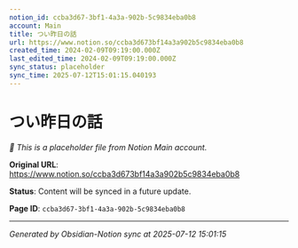 ```yaml
---
notion_id: ccba3d67-3bf1-4a3a-902b-5c9834eba0b8
account: Main
title: つい昨日の話
url: https://www.notion.so/ccba3d673bf14a3a902b5c9834eba0b8
created_time: 2024-02-09T09:19:00.000Z
last_edited_time: 2024-02-09T09:19:00.000Z
sync_status: placeholder
sync_time: 2025-07-12T15:01:15.040193
---
```


# つい昨日の話

*🔄 This is a placeholder file from Notion Main account.*

**Original URL**: https://www.notion.so/ccba3d673bf14a3a902b5c9834eba0b8

**Status**: Content will be synced in a future update.

**Page ID**: `ccba3d67-3bf1-4a3a-902b-5c9834eba0b8`

---

*Generated by Obsidian-Notion sync at 2025-07-12 15:01:15*
